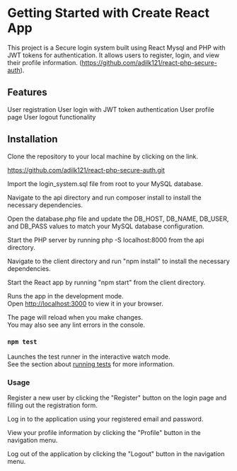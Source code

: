 # Getting Started with Create React App

This project is a Secure login system built using React Mysql and  PHP with JWT tokens for authentication. It allows users to register, login, and view their profile information. (https://github.com/adilk121/react-php-secure-auth).

## Features
User registration
User login with JWT token authentication
User profile page
User logout functionality


## Installation

Clone the repository to your local machine by clicking on the link.

https://github.com/adilk121/react-php-secure-auth.git

Import the login_system.sql file from root to your MySQL database.

Navigate to the api directory and run composer install to install the necessary dependencies.

Open the database.php file and update the DB_HOST, DB_NAME, DB_USER, and DB_PASS values to match your MySQL database configuration.

Start the PHP server by running php -S localhost:8000 from the api directory.

Navigate to the client directory and run "npm install" to install the necessary dependencies.

Start the React app by running "npm start" from the client directory.


Runs the app in the development mode.\
Open [http://localhost:3000](http://localhost:3000) to view it in your browser.

The page will reload when you make changes.\
You may also see any lint errors in the console.

### `npm test`

Launches the test runner in the interactive watch mode.\
See the section about [running tests](https://facebook.github.io/create-react-app/docs/running-tests) for more information.

### Usage
Register a new user by clicking the "Register" button on the login page and filling out the registration form.

Log in to the application using your registered email and password.

View your profile information by clicking the "Profile" button in the navigation menu.

Log out of the application by clicking the "Logout" button in the navigation menu.

